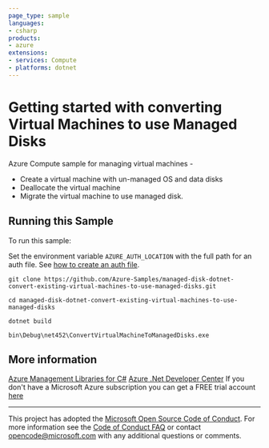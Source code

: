 ```yaml
---
page_type: sample
languages:
- csharp
products:
- azure
extensions:
- services: Compute
- platforms: dotnet
---
```


# Getting started with converting Virtual Machines to use Managed Disks #

 Azure Compute sample for managing virtual machines -
   - Create a virtual machine with un-managed OS and data disks
   - Deallocate the virtual machine
   - Migrate the virtual machine to use managed disk.


## Running this Sample ##

To run this sample:

Set the environment variable `AZURE_AUTH_LOCATION` with the full path for an auth file. See [how to create an auth file](https://github.com/Azure/azure-libraries-for-net/blob/master/AUTH.md).

    git clone https://github.com/Azure-Samples/managed-disk-dotnet-convert-existing-virtual-machines-to-use-managed-disks.git

    cd managed-disk-dotnet-convert-existing-virtual-machines-to-use-managed-disks

    dotnet build

    bin\Debug\net452\ConvertVirtualMachineToManagedDisks.exe

## More information ##

[Azure Management Libraries for C#](https://github.com/Azure/azure-sdk-for-net/tree/Fluent)
[Azure .Net Developer Center](https://azure.microsoft.com/en-us/develop/net/)
If you don't have a Microsoft Azure subscription you can get a FREE trial account [here](http://go.microsoft.com/fwlink/?LinkId=330212)

---

This project has adopted the [Microsoft Open Source Code of Conduct](https://opensource.microsoft.com/codeofconduct/). For more information see the [Code of Conduct FAQ](https://opensource.microsoft.com/codeofconduct/faq/) or contact [opencode@microsoft.com](mailto:opencode@microsoft.com) with any additional questions or comments.